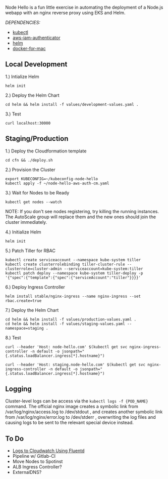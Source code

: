 Node Hello is a fun little exercise in automating the deployment of a Node.js webapp with an nginx reverse proxy using EKS and Helm.

*DEPENDENCIES:*

- [kubectl](https://docs.aws.amazon.com/eks/latest/userguide/configure-kubectl.html)  
- [aws-iam-authenticator](https://docs.aws.amazon.com/eks/latest/userguide/configure-kubectl.html)  
- [helm](https://github.com/helm/helm/blob/master/docs/install.md)  
- [docker-for-mac](https://store.docker.com/editions/community/docker-ce-desktop-mac)  

## Local Development

1.) Intialize Helm

`helm init`  

2.) Deploy the Helm Chart

`cd helm && helm install -f values/development-values.yaml .`  

3.) Test

`curl localhost:30000`  

## Staging/Production

1.) Deploy the Cloudformation template

`cd cfn && ./deploy.sh`  

2.) Provision the Cluster

`export KUBECONFIG=~/kubeconfig-node-hello`  
`kubectl apply -f ~/node-hello-aws-auth-cm.yaml`  

3.) Wait for Nodes to be Ready

`kubectl get nodes --watch`  

NOTE: If you don't see nodes registering, try killing the running instances. The AutoScale group will replace them and the new ones should join the cluster immediately.

4.) Initialize Helm

`helm init`  

5.) Patch Tiller for RBAC

`kubectl create serviceaccount --namespace kube-system tiller`  
`kubectl create clusterrolebinding tiller-cluster-rule --clusterrole=cluster-admin --serviceaccount=kube-system:tiller`  
`kubectl patch deploy --namespace kube-system tiller-deploy -p '{"spec":{"template":{"spec":{"serviceAccount":"tiller"}}}}'`  

6.) Deploy Ingress Controller

`helm install stable/nginx-ingress --name nginx-ingress --set rbac.create=true`  

7.) Deploy the Helm Chart

`cd helm && helm install -f values/production-values.yaml .`  
`cd helm && helm install -f values/staging-values.yaml --namespace=staging .`  

8.) Test

`curl --header 'Host: node-hello.com' $(kubectl get svc nginx-ingress-controller -n default -o jsonpath="{.status.loadBalancer.ingress[*].hostname}")`  

`curl --header 'Host: staging.node-hello.com' $(kubectl get svc nginx-ingress-controller -n default -o jsonpath="{.status.loadBalancer.ingress[*].hostname}")`  

## Logging

Cluster-level logs can be access via the `kubectl logs -f {POD_NAME}` command. The official nginx image creates a symbolic link from /var/log/nginx/access.log to /dev/stdout , and creates another symbolic link from /var/log/nginx/error.log to /dev/stderr , overwriting the log files and causing logs to be sent to the relevant special device instead. 

## To Do

* [Logs to Cloudwatch Using Fluentd](https://github.com/helm/charts/tree/master/incubator/fluentd-cloudwatch)
* Pipeline w/ Gitlab-CI
* Move Nodes to Spotinst
* ALB Ingress Controller?
* ExternalDNS?
